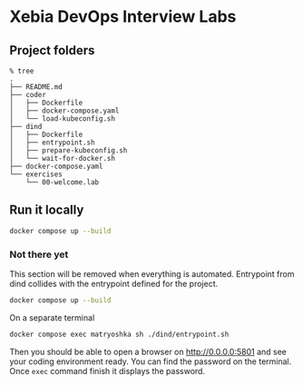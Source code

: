 # Xebia DevOps Interview Labs

## Project folders

``` shell
% tree
.
├── README.md
├── coder
│   ├── Dockerfile
│   ├── docker-compose.yaml
│   └── load-kubeconfig.sh
├── dind
│   ├── Dockerfile
│   ├── entrypoint.sh
│   ├── prepare-kubeconfig.sh
│   └── wait-for-docker.sh
├── docker-compose.yaml
└── exercises
    └── 00-welcome.lab
```

## Run it locally

``` sh
docker compose up --build
```

### Not there yet
This section will be removed when everything is automated.
Entrypoint from dind collides with the entrypoint defined for the project.

``` sh
docker compose up --build
```

On a separate terminal

``` sh
docker compose exec matryoshka sh ./dind/entrypoint.sh
```

Then you should be able to open a browser on http://0.0.0.0:5801 and see your coding environment ready.
You can find the password on the terminal.
Once `exec` command finish it displays the password.
